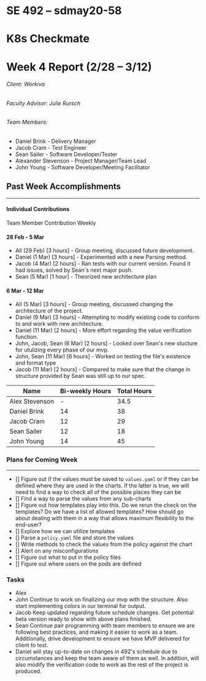 ﻿SE 492 – sdmay20-58
===
# K8s Checkmate
# Week 4 Report (2/28 – 3/12)
###### Client: Workiva
###### Faculty Advisor: Julie Rursch
###### Team Members:
- Daniel Brink - Delivery Manager
- Jacob Cram - Test Engineer
- Sean Sailer - Software Developer/Tester
- Alexander Stevenson - Project Manager/Team Lead
- John Young - Software Developer/Meeting Facilitator


## Past Week Accomplishments
---
#### Individual Contributions
Team Member Contribution Weekly


#### 28 Feb - 5 Mar
- All (29 Feb) [3 hours] - Group meeting, discussed future development.
- Daniel (1 Mar) [3 hours] - Experimented with a new Parsing method.
- Jacob (4 Mar) [2 hours] - Ran tests with our current version. Found it had issues, solved by Sean's next major push.
- Sean (5 Mar) [1 hour] - Theorized new architecture plan




#### 6 Mar - 12 Mar
- All (5 Mar) [3 hours] - Group meeting, discussed changing the architecture of the project.
- Daniel (9 Mar) [3 hours] - Attempting to modify existing code to conform to and work with new architecture.
- Daniel (11 Mar) [2 hours] - More effort regarding the value verification function.
- John, Jacob, Sean (6 Mar) [2 hours] - Looked over Sean's new stucture for utulizing every phase of our mvp.
- John, Sean (11 Mar) [6 hours] - Worked on testing the file's existence and format type 
- Jacob (11 Mar) [2 hours] - Compared to make sure that the change in structure provided by Sean was still up to our spec.



| Name  | Bi-weekly Hours | Total Hours  |
|---|---|---|
| Alex Stevenson  | -  | 34.5  |
| Daniel Brink  | 14  | 38  |
| Jacob Cram  | 12 |  29 |
| Sean Sailer  | 12  | 18  |
| John Young  | 14  | 45 |


### Plans for Coming Week
---
- [] Figure out if the values must be saved to `values.yaml` or if they can be defined where they are used in the charts. If the latter is true, we will need to find a way to check all of the possible places they can be
- [] Find a way to parse the values from any sub-charts
- [] Figure out how templates play into this. Do we rerun the check on the templates? Do we have a list of allowed templates? How should go about dealing with them in a way that allows maximum flexibility to the end-user?
- [] Explore how we can utilize templates
- [] Parse a `policy.yaml` file and store the values
- [] Write methods to check the values from the policy against the chart
- [] Alert on any misconfigurations
- [] Figure out what to put in the policy files
- [] Figure out where users on the pods are defined

### Tasks 

- Alex  
- John Continue to work on finalizing our mvp with the structure. Also start implementing colors in our terminal for output.
- Jacob Keep updated regarding future schedule changes. Get potential beta version ready to show with above plans finished.
- Sean Continue pair programming with team members to ensure we are following best practices, and making it easier to work as a team. Additionally, drive development to ensure we have MVP delivered for client to test.
- Daniel will stay up-to-date on changes in 492's schedule due to circumstances and keep the team aware of them as well.  In addition, will also modify the verification code to work as the rest of the project is produced.
